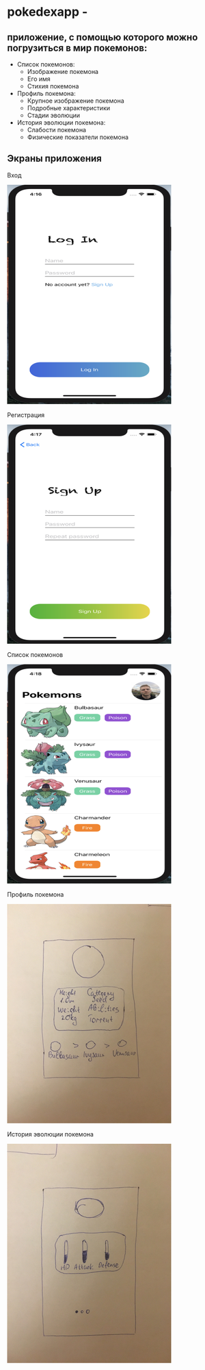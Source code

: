 # pokedexapp -
## приложение, с помощью которого можно погрузиться в мир покемонов:
* Список покемонов:  
    * Изображение покемона
    * Его имя  
    * Стихия покемона   
* Профиль покемона:  
    * Крупное изображение покемона   
    * Подробные характеристики  
    * Стадии эволюции    
* История эволюции покемона:  
    * Слабости покемона    
    * Физические показатели покемона    
    
## Экраны приложения
<div>
    <div>
    <p>Вход</p>   
    <a href="url"><img src="https://github.com/Paulik8/pokedexapp/blob/master/screenshots/login.png" height="512" width="384"></a> 
    </div>
    <div>
    <div>
    <p>Регистрация</p>   
    <a href="url"><img src="https://github.com/Paulik8/pokedexapp/blob/master/screenshots/signup.png" height="512" width="384"></a> 
    </div>
    <div>
    <p>Список покемонов</p>   
    <a href="url"><img src="https://github.com/Paulik8/pokedexapp/blob/master/screenshots/list.png" height="512" width="384"></a> 
    </div>
    <div>
    <p>Профиль покемона</p> 
    <a href="url"><img src="https://github.com/Paulik8/pokedexapp/blob/master/screenshots/info.jpg" height="512" width="384"></a> 
    </div>
    <div>
    <p>История эволюции покемона </p> 
    <a href="url"><img src="https://github.com/Paulik8/pokedexapp/blob/master/screenshots/evolution.jpg" height="512" width="384"></a> 
    </div>
</div>
    
